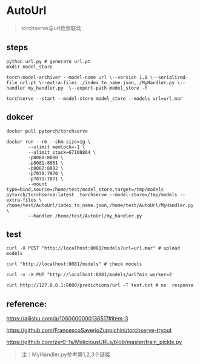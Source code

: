 # AutoUrl
> torchserve与url检测联动

## steps 

```
python url.py # generate url.pt
mkdir model_store

torch-model-archiver --model-name url \--version 1.0 \--serialized-file url.pt \--extra-files ./index_to_name.json,./MyHandler.py \--handler my_handler.py  \--export-path model_store -f

torchserve --start --model-store model_store --models url=url.mar

```

## dokcer 

```
docker pull pytorch/torchserve

docker run --rm --shm-size=1g \
        --ulimit memlock=-1 \
        --ulimit stack=67108864 \
        -p8080:8080 \
        -p8081:8081 \
        -p8082:8082 \
        -p7070:7070 \
        -p7071:7071 \
        --mount type=bind,source=/home/test/model_store,target=/tmp/models pytorch/torchserve:latest  torchserve --model-store=/tmp/models --extra-files \                               /home/test/AutoUrl/index_to_name.json,/home/test/AutoUrl/MyHandler.py \
        --handler /home/test/AutoUrl/my_handler.py
```

## test
```
curl -X POST "http://localhost:8081/models?url=url.mar" # upload models

curl "http://localhost:8081/models" # check models

curl -v -X PUT "http://localhost:8081/models/url?min_worker=2

curl http://127.0.0.1:8080/predictions/url -T test.txt # no  response
```
## reference:

https://aijishu.com/a/1060000000136517#item-3

https://github.com/FrancescoSaverioZuppichini/torchserve-tryout

https://github.com/zer0-1s/MaliciousURLs/blob/master/train_pickle.py

> 注：MyHandler.py参考第1,2,3个链接

